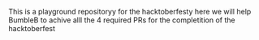 This is a playground repositoryy for the hacktoberfesty
here we will help BumbleB to achive alll the 4 required PRs for the
completition of the hacktoberfest
